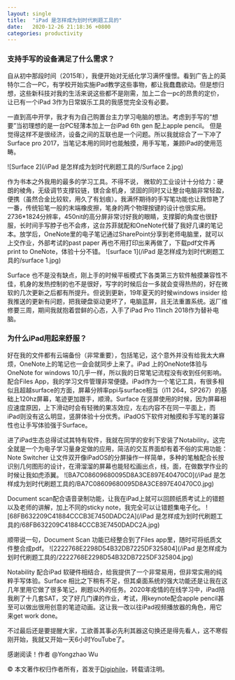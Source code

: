 ```yaml
---
layout: single
title:  "iPad 是怎样成为划时代刷题工具的"
date:   2020-12-26 21:18:36 +0800
categories: productivity
---
```



### 支持手写的设备满足了什么需求？

自从初中那段时间（2015年），我便开始对无纸化学习满怀憧憬。看到广告上的英特尔二合一PC，有学校开始实施iPad教学这些事物，都让我蠢蠢欲动。但是想归想，这些新科技对我的生活来说这些都不是刚需，加上二合一pc的昂贵的定价，让已有一个iPad 3作为日常娱乐工具的我感觉完全没有必要。

一直到高中开学，我才有为自己购置台主力学习电脑的想法。考虑到手写的“想要”当初理想的是一台PC轻薄本加上一台iPad 6th gen 配上apple pencil。 但是觉得这样不是很经济，设备之间的互联也是一个问题。所以我就综合了一下冲了Surface pro 2017，当笔记本用的同时也能触摸，用手写笔，兼顾iPad的使用范畴。

![Surface 2](/iPad 是怎样成为划时代刷题工具的/Surface 2.jpg)

作为书本之外我用的最多的学习工具。不得不说， 微软的工业设计十分给力：硬朗的棱角，无级调节支撑铰链，镁合金机身，坚固的同时又让整台电脑非常轻盈，便携（虽然合金比较软，用久了有划痕）。我满怀期待的手写笔功能也让我惊艳了一番，传统铅笔一般的末端橡皮擦，笔身的两个物理按键的设计也很实用。2736\*1824分辨率，450nit的高分屏非常讨好我的眼睛，支撑脚的角度也很舒服，长时间手写脖子也不会疼，这台苏菲就配和OneNote代替了我好几课的笔记本。放学后，OneNote里的电子笔记通过SharePoint分享到老师电脑里，就可以上交作业，外部考试的past paper 再也不用打印出来再做了，下载pdf文件再print to OneNote，体验十分不错。
![surface 1](/iPad 是怎样成为划时代刷题工具的/surface 1.jpg)

Surface 也不是没有缺点，刚上手的时候平板模式下各类第三方软件触摸兼容性不佳，机身的发热控制的也不是很好，写字的时候后台一多就会变得热热的，好在微软的几次更新之后都有所提升。但说到更新，19年夏天的时候windows insider 给我推送的更新有问题，把我硬盘驱动更坏了，电脑蓝屏，且无法重置系统。返厂维修要三周，期间我就抱着尝鲜的心态，入手了iPad Pro 11inch 2018作为替补电脑。

### 为什么iPad用起来舒服？

好在我的文件都有云端备份（非常重要），包括笔记，这个意外并没有给我太大麻烦，OneNote上的笔记也一会会就同步上来了。iPad 上的OneNote体验与OneNote for windows 10几乎一样，所以我的日常笔记流程没有收到任何影响。配合Files App，我的学习文件管理非常便捷。iPad作为一个笔记工具，有很多相似且超越surface的方面，屏幕分辨率ppi与surface相当（i11 264，SP267）的基础上120hz屏幕，笔迹更加跟手，顺滑。Surface 在竖屏使用的时候，因为屏幕相应速度原因，上下滑动时会有轻微的果冻效应，左右内容不在同一平面上，而iPad则没有这么明显，竖屏体验十分优秀。iPadOS下软件对触摸和手写笔的兼容性也让手写体验强于Surface。

进了iPad生态总得试试其特有软件，我就在同学的安利下安装了Notability。这完全就是一个为电子学习量身定做的应用，简洁的交互界面却有着不俗的实用功能：Note Switcher 让文件双开像iPadOS的分屏操作一样简单，多种的笔触配合长按识别几何图形的设计，在滑溜溜的屏幕也能轻松画出点，线，面，在做数学作业的时候让我如虎添翼。
![BA7C08609680095D8A3CE897E40470C0](/iPad 是怎样成为划时代刷题工具的/BA7C08609680095D8A3CE897E40470C0.jpg)

Document scan配合语音录制功能，让我在iPad上就可以回顾纸质考试上的错题以及老师的讲解，加上不同的sticky note，我完全可以让错题集电子化。
![68FB632209C41884CCCB3E7450DADC2A](/iPad 是怎样成为划时代刷题工具的/68FB632209C41884CCCB3E7450DADC2A.jpg)

顺带说一句，Document Scan 功能已经整合到了Files app里，随时可将纸质文件整合成pdf。
![2222768E2298D54B32DB7225DF325804](/iPad 是怎样成为划时代刷题工具的/2222768E2298D54B32DB7225DF325804.jpg)

Notability 配合iPad 软硬件相结合，给我提供了一个非常易用，但非常实用的纯粹手写体验。Surface 相比之下稍有不足，但其桌面系统的强大功能还是让我在这几年里用它做了很多笔记，刷题以外的任务。2020年疫情的在线学习中，iPad陪我刷了十几套SAT，交了好几门课的作业，考试，用keynote配合apple pencil甚至可以做出很用创意的笔迹动画。这让我一改以往iPad视频播放器的角色，用它来get work done。

不过最后还是要提醒大家，工欲善其事必先利其器这句换还是得先看人，这不寒假刚开始，我就又开始一天6小时YouTube了。

感谢阅读！作者 @Yongzhao Wu

© 本文著作权归作者所有，首发于[Digiphile](https://digiphile.org)，转载请注明。